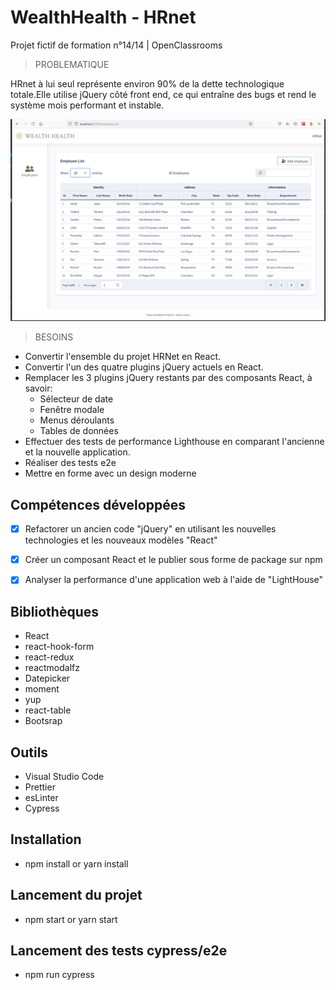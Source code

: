 # WealthHealth - HRnet
   Projet fictif de formation n°14/14 | OpenClassrooms

 > PROBLEMATIQUE

 HRnet à lui seul représente environ 90% de la dette technologique totale.Elle utilise  jQuery côté front end, ce qui entraîne des bugs et rend le système mois performant et instable.

 ![Demo text](app.png)

> BESOINS

- Convertir l'ensemble du projet HRNet en React. 
- Convertir l'un des quatre plugins jQuery actuels    en  React. 
- Remplacer les 3 plugins jQuery restants par des  composants React, à savoir:
  - Sélecteur de date
  - Fenêtre modale
  - Menus déroulants
  - Tables de données
- Effectuer des tests de performance Lighthouse en comparant l'ancienne et la nouvelle application. 
- Réaliser des tests e2e
- Mettre en forme avec un design moderne

## Compétences développées

- [x] Refactorer un ancien code "jQuery" en utilisant les nouvelles technologies et les nouveaux modèles "React"
- [x] Créer un composant React et le publier sous forme de package  sur npm
- [x] Analyser la performance d'une application web à l'aide de "LightHouse"


## Bibliothèques

- React
- react-hook-form
- react-redux
- reactmodalfz
- Datepicker
- moment
- yup
- react-table
- Bootsrap

## Outils
* Visual Studio Code
* Prettier
* esLinter
* Cypress

## Installation
- npm install or yarn install
  
## Lancement du projet
- npm start or yarn start
  
## Lancement des tests cypress/e2e
- npm run cypress

